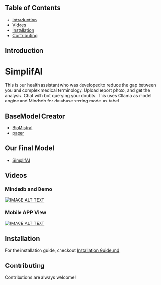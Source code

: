 



## Table of Contents
- [Introduction](#introduction)
- [Vidoes](#videos)
- [Installation](#installation)
- [Contributing](#contributing)


## Introduction
# SimplifAI

This is our health assistant who was developed to reduce the gap between you and complex medical terminology.
Upload report photo, and get the analysis.
Chat with bot querying your doubts. 
This uses Ollama as model engine and Mindsdb for database storing model as tabel.

## BaseModel Creator

- [BioMistral](https://huggingface.co/BioMistral)
- [paper]( https://arxiv.org/abs/2402.10373)

## Our Final Model
- [SimplifAI](https://ollama.com/anoob/simp2)
  
## Videos
### Mindsdb and Demo 
[![IMAGE ALT TEXT](http://img.youtube.com/vi/BbqhxsEXd7Q/0.jpg)](http://www.youtube.com/watch?v=BbqhxsEXd7Q "SimplifAI with Mindsdb and Ollama")

### Mobile APP View
[![IMAGE ALT TEXT](http://img.youtube.com/vi/uwFoE7b6DcI/0.jpg)](http://www.youtube.com/watch?v=uwFoE7b6DcI "SimplifAI || Mobile APP view")



## Installation
For the installation guide, checkout [Installation Guide.md](./installation_guide.md)


## Contributing

Contributions are always welcome!
